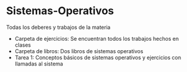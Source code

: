 # Sistemas-Operativos
Todas los deberes y trabajos de la materia 
- Carpeta de ejercicios:
Se encuentran todos los trabajos hechos en clases
- Carpeta de libros:
Dos libros de sistemas operativos
- Tarea 1:
Conceptos básicos de sistemas operativos y ejercicios con llamadas al sistema 

